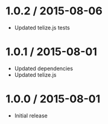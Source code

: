 1.0.2 / 2015-08-06
==================

* Updated telize.js tests

1.0.1 / 2015-08-01
==================

* Updated dependencies
* Updated telize.js

1.0.0 / 2015-08-01
==================

* Initial release